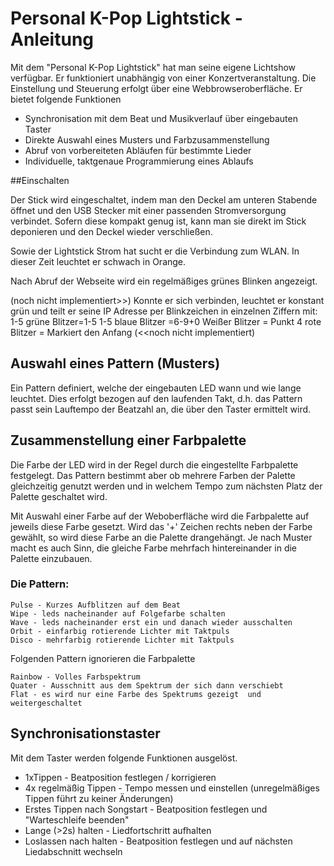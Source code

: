 # Personal K-Pop Lightstick - Anleitung

Mit dem "Personal K-Pop Lightstick" hat man seine eigene Lichtshow verfügbar. Er funktioniert unabhängig von einer Konzertveranstaltung. Die Einstellung und Steuerung erfolgt über eine Webbrowseroberfläche. Er bietet folgende Funktionen 
* Synchronisation mit dem Beat und Musikverlauf über eingebauten Taster
* Direkte Auswahl eines Musters und Farbzusammenstellung
* Abruf von vorbereiteten Abläufen für bestimmte Lieder
* Individuelle, taktgenaue Programmierung eines Ablaufs

##Einschalten

Der Stick wird eingeschaltet, indem man den Deckel am unteren Stabende öffnet und den USB Stecker mit einer passenden Stromversorgung verbindet. Sofern diese kompakt genug ist, kann man sie direkt im Stick deponieren und den Deckel wieder verschließen.

Sowie der Lightstick Strom hat sucht er die Verbindung zum WLAN. In dieser Zeit leuchtet er schwach in Orange.

Nach Abruf der Webseite wird ein regelmäßiges grünes Blinken angezeigt.

(noch nicht implementiert>>)
Konnte er sich verbinden, leuchtet er konstant grün und teilt er seine IP Adresse per Blinkzeichen in einzelnen Ziffern mit: 
    1-5 grüne Blitzer=1-5
    1-5 blaue Blitzer =6-9+0
    Weißer Blitzer = Punkt
    4 rote Blitzer = Markiert den Anfang 
(<<noch nicht implementiert)


## Auswahl eines Pattern (Musters)
Ein Pattern definiert, welche der eingebauten LED wann und wie lange leuchtet. Dies erfolgt bezogen auf den laufenden Takt, d.h. das Pattern passt sein Lauftempo der Beatzahl an, die über den Taster ermittelt wird. 

## Zusammenstellung einer Farbpalette
Die Farbe der LED wird in der Regel durch die eingestellte Farbpalette festgelegt. Das Pattern bestimmt aber ob mehrere Farben der Palette gleichzeitig genutzt werden und in welchem Tempo zum nächsten Platz der Palette geschaltet wird. 

Mit Auswahl einer Farbe auf der Weboberfläche wird die Farbpalette auf jeweils diese Farbe gesetzt. Wird das '+' Zeichen rechts neben der Farbe gewählt, so wird diese Farbe an die Palette drangehängt. 
Je nach Muster macht es auch Sinn, die gleiche Farbe mehrfach hintereinander in die Palette  einzubauen.

### Die Pattern:
    Pulse - Kurzes Aufblitzen auf dem Beat
    Wipe - leds nacheinander auf Folgefarbe schalten 
    Wave - leds nacheinander erst ein und danach wieder ausschalten 
    Orbit - einfarbig rotierende Lichter mit Taktpuls
    Disco - mehrfarbig rotierende Lichter mit Taktpuls

Folgenden Pattern ignorieren die Farbpalette 

    Rainbow - Volles Farbspektrum 
    Quater - Ausschnitt aus dem Spektrum der sich dann verschiebt
    Flat - es wird nur eine Farbe des Spektrums gezeigt  und weitergeschaltet

## Synchronisationstaster
Mit dem Taster werden folgende Funktionen ausgelöst.
* 1xTippen - Beatposition festlegen / korrigieren 
* 4x regelmäßig Tippen - Tempo messen und einstellen (unregelmäßiges Tippen führt zu keiner Änderungen) 
* Erstes Tippen nach Songstart - Beatposition festlegen und "Warteschleife beenden"
* Lange (>2s) halten  -  Liedfortschritt aufhalten
* Loslassen nach halten -   Beatposition festlegen und auf nächsten Liedabschnitt wechseln 







